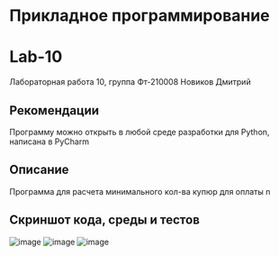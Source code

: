 # Прикладное программирование
# Lab-10
Лабораторная работа 10, 
группа Фт-210008 Новиков Дмитрий 
## Рекомендации
Программу можно открыть в любой среде разработки для Python, написана в PyCharm 
## Описание
Программа для расчета минимального кол-ва купюр для оплаты n
## Скриншот кода, среды и тестов
![image](https://user-images.githubusercontent.com/113824104/208914638-8bb5600d-664e-425a-81f8-808358bb8a06.png)
![image](https://user-images.githubusercontent.com/113824104/208914712-51b2c924-895c-4d6d-9fd1-56f7e371a9b1.png)
![image](https://user-images.githubusercontent.com/113824104/208914774-ebcb1da3-816e-4e49-810d-17830275da25.png)
